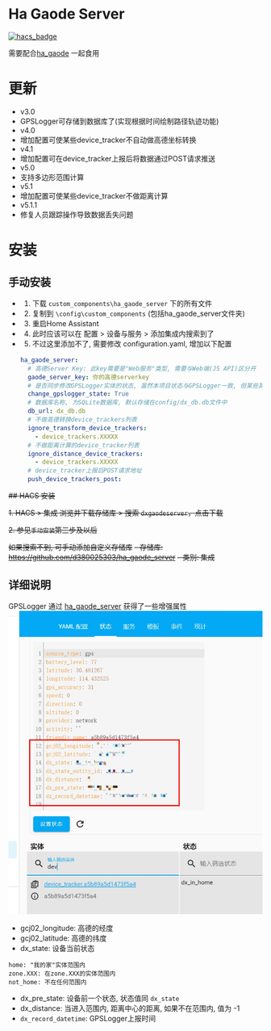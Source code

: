 <!--
 * @Author        : dx
 * @Github        : https://github.com/d380025303
 * @Description   : 
 * @Date          : 2023-07-05
 * @LastEditors   : dx
 * @LastEditTime  : 2023-07-05 14:56:00
 -->

# Ha Gaode Server

[![hacs_badge](https://img.shields.io/badge/HACS-Default-41BDF5.svg)](https://github.com/hacs/integration)

需要配合[ha_gaode](https://github.com/d380025303/ha_gaode) 一起食用

# 更新
+ v3.0
 + GPSLogger可存储到数据库了(实现根据时间绘制路径轨迹功能)
+ v4.0
 + 增加配置可使某些device_tracker不自动做高德坐标转换
+ v4.1
 + 增加配置可在device_tracker上报后将数据通过POST请求推送
+ v5.0
 + 支持多边形范围计算
+ v5.1
 + 增加配置可使某些device_tracker不做距离计算
+ v5.1.1
 + 修复人员跟踪操作导致数据丢失问题

# 安装
## 手动安装
* 1. 下载 `custom_components\ha_gaode_server` 下的所有文件
* 2. 复制到 `\config\custom_components` (包括ha_gaode_server文件夹)
* 3. 重启Home Assistant
* 4. 此时应该可以在 配置 > 设备与服务 > 添加集成内搜索到了
* 5. 不过这里添加不了, 需要修改 configuration.yaml, 增加以下配置
    ```yaml
    ha_gaode_server:
      # 高德Server Key: 此key需要是"Web服务"类型, 需要与Web端(JS API)区分开 
      gaode_server_key: 你的高德serverkey  
      # 是否同步修改GPSLogger实体的状态, 虽然本项目状态与GPSLogger一致, 但某些其它包可能会自定义状态(比如本项目2.0版本,已调整), 可将此设置为 False
      change_gpslogger_state: True 
      # 数据库名称, 为SQLite数据库, 默认存储在config/dx_db.db文件中
      db_url: dx_db.db
      # 不做高德转换device_trackers列表
      ignore_transform_device_trackers:
        - device_trackers.XXXXX
      # 不做距离计算的device_tracker列表
      ignore_distance_device_trackers:
        - device_trackers.XXXXX
      # device_tracker上报后POST请求地址
      push_device_trackers_post: 
    ```

~~## HACS 安装~~

~~1. HACS > 集成 浏览并下载存储库 > 搜索 ```dxgaodeserver```，点击下载~~

~~2. 参见`手动安装`第三步及以后~~

~~如果搜索不到, 可手动添加自定义存储库~~
~~- 存储库: https://github.com/d380025303/ha_gaode_server~~
~~- 类别: 集成~~


## 详细说明
GPSLogger 通过 [ha_gaode_server](https://github.com/d380025303/ha_gaode_server) 获得了一些增强属性
![](1.jpg)

- gcj02_longitude: 高德的经度
- gcj02_latitude: 高德的纬度
- dx_state: 设备当前状态
```text
home: "我的家"实体范围内
zone.XXX: 在zone.XXX的实体范围内
not_home: 不在任何范围内
```
- dx_pre_state: 设备前一个状态, 状态值同 ```dx_state```
- dx_distance: 当进入范围内, 距离中心的距离, 如果不在范围内, 值为 -1
- `dx_record_datetime`: GPSLogger上报时间
